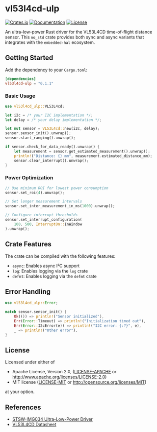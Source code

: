 # vl53l4cd-ulp

[![Crates.io](https://img.shields.io/crates/v/vl53l4cd-ulp.svg)](https://crates.io/crates/vl53l4cd-ulp)
[![Documentation](https://docs.rs/vl53l4cd-ulp/badge.svg)](https://docs.rs/vl53l4cd-ulp)
[![License](https://img.shields.io/badge/license-MIT%2FApache--2.0-blue.svg)](README.md)

An ultra-low-power Rust driver for the VL53L4CD time-of-flight distance sensor. This `no_std`
crate provides both sync and async  variants that integrates with the `embedded-hal` ecosystem.

## Getting Started

Add the dependency to your `Cargo.toml`:

```toml
[dependencies]
vl53l4cd-ulp = "0.1.1"
```

### Basic Usage

```rust
use vl53l4cd_ulp::VL53L4cd;

let i2c = /* your I2C implementation */;
let delay = /* your delay implementation */;

let mut sensor = VL53L4cd::new(i2c, delay);
sensor.sensor_init().unwrap();
sensor.start_ranging().unwrap();

if sensor.check_for_data_ready().unwrap() {
    let measurement = sensor.get_estimated_measurement().unwrap();
    println!("Distance: {} mm", measurement.estimated_distance_mm);
    sensor.clear_interrupt().unwrap();
}
```

### Power Optimization

```rust
// Use minimum ROI for lowest power consumption
sensor.set_roi(4).unwrap();

// Set longer measurement intervals
sensor.set_inter_measurement_in_ms(1000).unwrap();

// Configure interrupt thresholds
sensor.set_interrupt_configuration(
    100, 500, InterruptOn::InWindow
).unwrap();
```

## Crate Features

The crate can be compiled with the following features:

- `async`: Enables async I²C support
- `log`: Enables logging via the `log` crate
- `defmt`: Enables logging via the `defmt` crate

## Error Handling

```rust
use vl53l4cd_ulp::Error;

match sensor.sensor_init() {
    Ok(()) => println!("Sensor initialized"),
    Err(Error::Timeout) => println!("Initialization timed out"),
    Err(Error::I2cError(e)) => println!("I2C error: {:?}", e),
    _ => println!("Other error"),
}
```

## License

Licensed under either of

- Apache License, Version 2.0, ([LICENSE-APACHE](LICENSE-APACHE) or
  <http://www.apache.org/licenses/LICENSE-2.0>)
- MIT license ([LICENSE-MIT](LICENSE-MIT) or
  <http://opensource.org/licenses/MIT>)

at your option.

## References

- [STSW-IMG034 Ultra-Low-Power Driver](https://www.st.com/en/embedded-software/stsw-img034.html)
- [VL53L4CD Datasheet](https://www.st.com/resource/en/datasheet/vl53l4cd.pdf)
